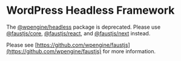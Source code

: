 # WordPress Headless Framework

The [@wpengine/headless](https://www.npmjs.com/package/@wpengine/headless) package is deprecated. Please use [@faustjs/core](https://www.npmjs.com/package/@faustjs/core), [@faustjs/react](https://www.npmjs.com/package/@faustjs/react), and [@faustjs/next](https://www.npmjs.com/package/@faustjs/next) instead.

Please see [https://github.com/wpengine/faustjs](https://github.com/wpengine/faustjs) for more information.
